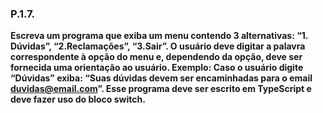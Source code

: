 ### P.1.7.
**Escreva um programa que exiba um menu contendo 3 alternativas: “1. Dúvidas”,
“2.Reclamações”, “3.Sair”. O usuário deve digitar a palavra correspondente à opção do menu e,
dependendo da opção, deve ser fornecida uma orientação ao usuário. Exemplo: Caso o usuário
digite “Dúvidas” exiba: “Suas dúvidas devem ser encaminhadas para o email
duvidas@email.com”. Esse programa deve ser escrito em TypeScript e deve fazer uso do bloco
switch.**
